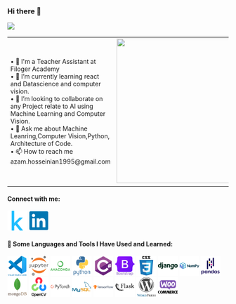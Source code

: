 ### Hi there 👋
![](https://komarev.com/ghpvc/?username=azamhosseinian&color=ff69b4)
</table>

<table>
  <tr>
    <td>
      • 🔭 I'm a Teacher Assistant at Filoger Academy <br/>
      • 🌱 I’m currently learning react and Datascience and computer vision.<br/>
      • 👯 I’m looking to collaborate on any Project relate to AI using Machine Learning and Computer Vision.<br/>
      • 💬 Ask me about Machine Leanring,Computer Vision,Python, Architecture of Code.<br/>
      • 📫 How to reach me azam.hosseinian1995@gmail.com<br/>
    </td>
    <td>
      <img src="[https://camo.githubusercontent.com/117d0191569b7e00e69062ce99d26fe9c251dc735c57386b497c75b0b26dda08/68747470733a2f2f63646e2e6472696262626c652e636f6d2f75736572732f313035393538332f73637265656e73686f74732f343137313336372f636f64696e672d667265616b2e676966](https://camo.githubusercontent.com/044d219b987b706f28dabd9346ee8d0ee48d0dc36bb914c85786d40dd151dba4/68747470733a2f2f6d656469612e67697068792e636f6d2f6d656469612f4c3152317476493973766b495777705659722f67697068792e676966)" width="580" height="330" />
    </td>
  </tr>
</table>



#### Connect with me:

[<img src="https://github.com/devicons/devicon/blob/v2.15.1/icons/kaggle/kaggle-original.svg" alt="kaggle" width="45" height="45"/>](https://www.kaggle.com/azalhosseinian95)
[<img src="https://github.com/devicons/devicon/blob/v2.15.1/icons/linkedin/linkedin-original.svg" alt="linkedin" width="45" height="45"/>](https://www.linkedin.com/in/azamhosseinian/)


#### 🚀 Some Languages and Tools I Have Used and Learned:

<p align="left">
<img src="https://github.com/devicons/devicon/blob/v2.15.1/icons/vscode/vscode-original-wordmark.svg" alt="vscode" width="45" height="45"/>
<img src="https://github.com/devicons/devicon/blob/v2.15.1/icons/jupyter/jupyter-original-wordmark.svg" alt="jupyter" width="45" height="45"/>
<img src="https://github.com/devicons/devicon/blob/v2.15.1/icons/anaconda/anaconda-original-wordmark.svg" alt="anaconda" width="45" height="45"/>
<img src="https://github.com/devicons/devicon/blob/v2.15.1/icons/python/python-original-wordmark.svg" alt="python" width="45" height="45"/>
<img src="https://github.com/devicons/devicon/blob/v2.15.1/icons/csharp/csharp-original.svg " alt="csharp" width="45" height="45"/>

<img src="https://github.com/devicons/devicon/blob/v2.15.1/icons/bootstrap/bootstrap-original-wordmark.svg" alt="bootstrap" width="45" height="45"/>
<img src="https://github.com/devicons/devicon/blob/v2.15.1/icons/css3/css3-original-wordmark.svg" alt="css3" width="45" height="45"/>
<img src="https://github.com/devicons/devicon/blob/v2.15.1/icons/django/django-plain-wordmark.svg" alt="django" width="45" height="45"/>
<img src="https://github.com/devicons/devicon/blob/v2.15.1/icons/numpy/numpy-original-wordmark.svg" alt="numpy" width="45" height="45"/>
<img src="https://github.com/devicons/devicon/blob/v2.15.1/icons/pandas/pandas-original-wordmark.svg" alt="pandas" width="45" height="45"/>
<img src="https://github.com/devicons/devicon/blob/v2.15.1/icons/mongodb/mongodb-original-wordmark.svg" alt="mongodb" width="45" height="45"/>
<img src="https://github.com/devicons/devicon/blob/v2.15.1/icons/opencv/opencv-original-wordmark.svg" alt="opencv" width="45" height="45"/>
<img src="https://github.com/devicons/devicon/blob/v2.15.1/icons/pytorch/pytorch-original-wordmark.svg" alt="pytorch" width="45" height="45"/>
<img src="https://github.com/devicons/devicon/blob/v2.15.1/icons/mysql/mysql-original-wordmark.svg" alt="mysql" width="45" height="45"/>
<img src="https://github.com/devicons/devicon/blob/v2.15.1/icons/tensorflow/tensorflow-original-wordmark.svg" alt="tensorflow" width="45" height="45"/>
<img src="https://github.com/devicons/devicon/blob/v2.15.1/icons/flask/flask-original-wordmark.svg" alt="flask" width="45" height="45"/>
<img src="https://github.com/devicons/devicon/blob/v2.15.1/icons/wordpress/wordpress-original.svg" alt="wordpress" width="45" height="45"/>
<img src="https://github.com/devicons/devicon/blob/v2.15.1/icons/woocommerce/woocommerce-original-wordmark.svg" alt="woocommerce" width="45" height="45"/>









</p>
<!--
**AzamHosseinian/AzamHosseinian** is a ✨ _special_ ✨ repository because its `README.md` (this file) appears on your GitHub profile.

Here are some ideas to get you started:


- 🔭 I’m currently working on Datascience.
- 🌱 I’m currently learning ...
- 👯 I’m looking to collaborate on ...
- 🤔 I’m looking for help with ...
- 💬 Ask me about ...
- 📫 How to reach me: ...

